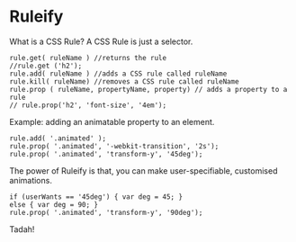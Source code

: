 # Ruleify

What is a CSS Rule? A CSS Rule is just a selector.

    rule.get( ruleName ) //returns the rule
    //rule.get ('h2');
    rule.add( ruleName ) //adds a CSS rule called ruleName
    rule.kill( ruleName) //removes a CSS rule called ruleName
    rule.prop ( ruleName, propertyName, property) // adds a property to a rule
    // rule.prop('h2', 'font-size', '4em');

Example: adding an animatable property to an element.

    rule.add( '.animated' );
    rule.prop( '.animated', '-webkit-transition', '2s');
    rule.prop( '.animated', 'transform-y', '45deg');

The power of Ruleify is that, you can make user-specifiable, customised animations.

    if (userWants == '45deg') { var deg = 45; }
    else { var deg = 90; }
    rule.prop( '.animated', 'transform-y', '90deg');

Tadah!
